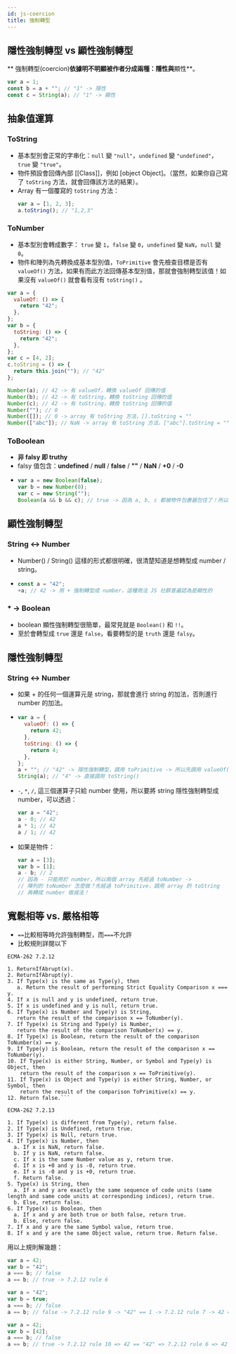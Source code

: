 ```yaml
---
id: js-coercion
title: 強制轉型
---
```


## 隱性強制轉型 vs 顯性強制轉型

** 強制轉型(coercion)**依據明不明顯被作者分成兩種：**隱性**與**顯性**。

```js
var a = 1;
const b = a + ""; // "1" -> 隱性
const c = String(a); // "1" -> 顯性
```

## 抽象值運算

### ToString

- 基本型別會正常的字串化：`null` 變 `"null"`，`undefined` 變 `"undefined"`，`true` 變 `"true"`。
- 物件預設會回傳內部 [[Class]]，例如 [object Object]。（當然，如果你自己寫了 `toString` 方法，就會回傳該方法的結果）。
- Array 有一個覆寫的 `toString` 方法：
  ```js
  var a = [1, 2, 3];
  a.toString(); // "1,2,3"
  ```

### ToNumber

- 基本型別會轉成數字： `true` 變 `1`，`false` 變 `0`，`undefined` 變 `NaN`，`null` 變 `0`。
- 物件和陣列為先轉換成基本型別值，`ToPrimitive` 會先檢查目標是否有 `valueOf()` 方法，如果有而此方法回傳基本型別值，那就會強制轉型該值！如果沒有 `valueOf()` 就會看有沒有 `toString()` 。

```js
var a = {
  valueOf: () => {
    return "42";
  },
};
var b = {
  toString: () => {
    return "42";
  },
};
var c = [4, 2];
c.toString = () => {
  return this.join(""); // "42"
};

Number(a); // 42 -> 有 valueOf，轉換 valueOf 回傳的值
Number(b); // 42 -> 有 toString，轉換 toString 回傳的值
Number(c); // 42 -> 有 toString，轉換 toString 回傳的值
Number(""); // 0
Number([]); // 0 -> array 有 toString 方法，[].toString = ""
Number(["abc"]); // NaN -> array 有 toString 方法，["abc"].toString = ""
```

### ToBoolean

- **非 falsy 即 truthy**
- falsy 值包含：**undefined** / **null** / **false** / **""** / **NaN** / **+0** / **-0**
- ```js
  var a = new Boolean(false);
  var b = new Number(0);
  var c = new String("");
  Boolean(a && b && c); // true -> 因為 a, b, c 都被物件包裹器包住了！所以都是物件！物件是 truth！
  ```

## 顯性強制轉型

### String <-> Number

- Number() / String() 這樣的形式都很明確，很清楚知道是想轉型成 number / string。
- ```js
  const a = "42";
  +a; // 42 -> 用 + 強制轉型成 number，這種用法 JS 社群普遍認為是顯性的
  ```

### \* -> Boolean

- boolean 顯性強制轉型很簡單，最常見就是 `Boolean()` 和 `!!`。
- 至於會轉型成 `true` 還是 `false`，看要轉型的是 `truth` 還是 `falsy`。

## 隱性強制轉型

### String <-> Number

- 如果 + 的任何一個運算元是 string，那就會進行 string 的加法，否則進行 number 的加法。
- ```js
  var a = {
    valueOf: () => {
      return 42;
    },
    toString: () => {
      return 4;
    },
  };
  a + ""; // "42" -> 隱性強制轉型，調用 toPrimitive -> 所以先調用 valueOf()
  String(a); // "4" -> 直接調用 toString()
  ```
- `-`, `*`, `/`, 這三個運算子只給 number 使用，所以要將 string 隱性強制轉型成 number，可以透過：
  ```js
  var a = "42";
  a - 0; // 42
  a * 1; // 42
  a / 1; // 42
  ```
- 如果是物件：
  ```js
  var a = [3];
  var b = [1];
  a - b; // 2
  // 因為 - 只能用於 number，所以兩個 array 先經過 toNumber ->
  // 陣列的 toNumber 怎麼做？先經過 toPrimitive，調用 array 的 toString
  // 再轉成 number 做減法！
  ```

## 寬鬆相等 vs. 嚴格相等

- `==`比較相等時允許強制轉型，而`===`不允許
- 比較規則詳閱以下

`ECMA-262 7.2.12`

````
1. ReturnIfAbrupt(x).
2. ReturnIfAbrupt(y).
3. If Type(x) is the same as Type(y), then
   a. Return the result of performing Strict Equality Comparison x === y.
4. If x is null and y is undefined, return true.
5. If x is undefined and y is null, return true.
6. If Type(x) is Number and Type(y) is String,
   return the result of the comparison x == ToNumber(y).
7. If Type(x) is String and Type(y) is Number,
   return the result of the comparison ToNumber(x) == y.
8. If Type(x) is Boolean, return the result of the comparison ToNumber(x) == y.
9. If Type(y) is Boolean, return the result of the comparison x == ToNumber(y).
10. If Type(x) is either String, Number, or Symbol and Type(y) is Object, then
    return the result of the comparison x == ToPrimitive(y).
11. If Type(x) is Object and Type(y) is either String, Number, or Symbol, then
    return the result of the comparison ToPrimitive(x) == y.
12. Return false.```
````

`ECMA-262 7.2.13`

```
1. If Type(x) is different from Type(y), return false.
2. If Type(x) is Undefined, return true.
3. If Type(x) is Null, return true.
4. If Type(x) is Number, then
  a. If x is NaN, return false.
  b. If y is NaN, return false.
  c. If x is the same Number value as y, return true.
  d. If x is +0 and y is -0, return true.
  e. If x is -0 and y is +0, return true.
  f. Return false.
5. Type(x) is String, then
  a. If x and y are exactly the same sequence of code units (same length and same code units at corresponding indices), return true.
  b. Else, return false.
6. If Type(x) is Boolean, then
  a. If x and y are both true or both false, return true.
  b. Else, return false.
7. If x and y are the same Symbol value, return true.
8. If x and y are the same Object value, return true. Return false.
```

用以上規則解幾題：

```js
var a = 42;
var b = "42";
a === b; // false
a == b; // true -> 7.2.12 rule 6
```

```js
var a = "42";
var b = true;
a === b; // false
a == b; // false -> 7.2.12 rule 9 -> "42" == 1 -> 7.2.12 rule 7 -> 42 == 1
```

```js
var a = 42;
var b = [42];
a === b; // false
a == b; // true -> 7.2.12 rule 10 => 42 == "42" => 7.2.12 rule 6 => 42 == 42
```
